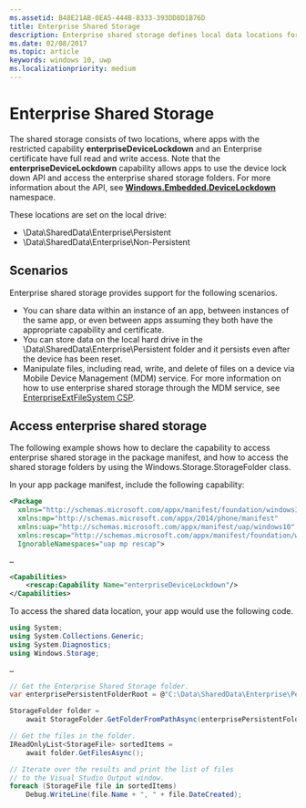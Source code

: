 ```yaml
---
ms.assetid: B48E21AB-0EA5-444B-8333-393DD8D1B76D
title: Enterprise Shared Storage
description: Enterprise shared storage defines local data locations for line of business apps to share data.
ms.date: 02/08/2017
ms.topic: article
keywords: windows 10, uwp
ms.localizationpriority: medium
---
```

# Enterprise Shared Storage

The shared storage consists of two locations, where apps with the restricted capability  **enterpriseDeviceLockdown** and an Enterprise certificate have full read and write access. Note that the **enterpriseDeviceLockdown** capability allows apps to use the device lock down API and access the enterprise shared storage folders. For more information about the API, see [**Windows.Embedded.DeviceLockdown**](https://docs.microsoft.com/uwp/api/Windows.Embedded.DeviceLockdown?redirectedfrom=MSDN) namespace.  

These locations are set on the local drive:
- \Data\SharedData\Enterprise\Persistent
- \Data\SharedData\Enterprise\Non-Persistent

## Scenarios

Enterprise shared storage provides support for the following scenarios.

- You can share data within an instance of an app, between instances of the same app, or even between apps assuming they both have the appropriate capability and certificate.
- You can store data on the local hard drive in the \Data\SharedData\Enterprise\Persistent folder and it persists even after the device has been reset.
- Manipulate files, including read, write, and delete of files on a device via Mobile Device Management (MDM) service. For more information on how to use enterprise shared storage through the MDM service, see [EnterpriseExtFileSystem CSP](https://docs.microsoft.com/windows/client-management/mdm/enterpriseextfilessystem-csp?redirectedfrom=MSDN).

## Access enterprise shared storage

The following example shows how to declare the capability to access enterprise shared storage in the package manifest, and how to access the shared storage folders by using the Windows.Storage.StorageFolder class.

In your app package manifest, include the following capability:

```xml
<Package
  xmlns="http://schemas.microsoft.com/appx/manifest/foundation/windows10"
  xmlns:mp="http://schemas.microsoft.com/appx/2014/phone/manifest"
  xmlns:uap="http://schemas.microsoft.com/appx/manifest/uap/windows10"
  xmlns:rescap="http://schemas.microsoft.com/appx/manifest/foundation/windows10/restrictedcapabilities"
  IgnorableNamespaces="uap mp rescap">

…

<Capabilities>
    <rescap:Capability Name="enterpriseDeviceLockdown"/>
</Capabilities>
```

To access the shared data location, your app would use the following code.

```csharp
using System;
using System.Collections.Generic;
using System.Diagnostics;
using Windows.Storage;

…

// Get the Enterprise Shared Storage folder.
var enterprisePersistentFolderRoot = @"C:\Data\SharedData\Enterprise\Persistent";

StorageFolder folder =
    await StorageFolder.GetFolderFromPathAsync(enterprisePersistentFolderRoot);

// Get the files in the folder.
IReadOnlyList<StorageFile> sortedItems =
    await folder.GetFilesAsync();

// Iterate over the results and print the list of files
// to the Visual Studio Output window.
foreach (StorageFile file in sortedItems)
    Debug.WriteLine(file.Name + ", " + file.DateCreated);
```

